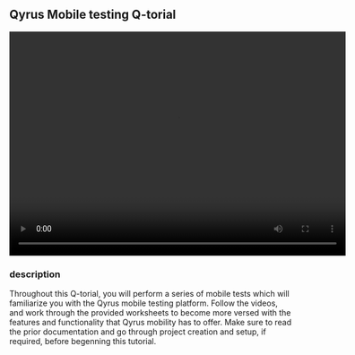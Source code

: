 ## Qyrus Mobile testing Q-torial

<video width="600px" height="400px" controls>
  <source src="https://dmdug58z0ycm2.cloudfront.net/production/pub-site/Mobile/Clip5-Q-torialintroduction.mp4" type="video/mp4">
</video>

### description

Throughout this Q-torial, you will perform a series of mobile tests which will familiarize you with the Qyrus mobile testing platform. Follow the videos, and work through the provided worksheets to become more versed with the features and functionality that Qyrus mobility has to offer. Make sure to read the prior documentation and go through project creation and setup, if required, before begenning this tutorial. 

